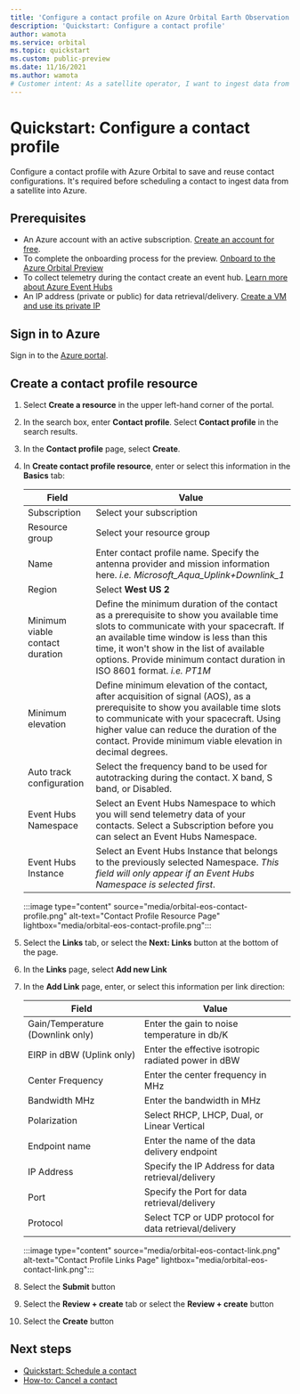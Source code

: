 ```yaml
---
title: 'Configure a contact profile on Azure Orbital Earth Observation service' 
description: 'Quickstart: Configure a contact profile'
author: wamota
ms.service: orbital
ms.topic: quickstart
ms.custom: public-preview
ms.date: 11/16/2021
ms.author: wamota
# Customer intent: As a satellite operator, I want to ingest data from my satellite into Azure.
---
```


# Quickstart: Configure a contact profile

Configure a contact profile with Azure Orbital to save and reuse contact configurations. It's required before scheduling a contact to ingest data from a satellite into Azure.

## Prerequisites

- An Azure account with an active subscription. [Create an account for free](https://azure.microsoft.com/free/?WT.mc_id=A261C142F).
- To complete the onboarding process for the preview. [Onboard to the Azure Orbital Preview](orbital-preview.md)
- To collect telemetry during the contact create an event hub. [Learn more about Azure Event Hubs](../event-hubs/event-hubs-about.md)
- An IP address (private or public) for data retrieval/delivery. [Create a VM and use its private IP](../virtual-machines/windows/quick-create-portal.md)

## Sign in to Azure

Sign in to the [Azure portal](https://portal.azure.com).

## Create a contact profile resource

1. Select **Create a resource** in the upper left-hand corner of the portal.
2. In the search box, enter **Contact profile**. Select **Contact profile** in the search results. 
3. In the **Contact profile** page, select **Create**.
4. In **Create contact profile resource**, enter or select this information in the **Basics** tab:

   | **Field** | **Value** |
   | --- | --- |
   | Subscription | Select your subscription |
   | Resource group | Select your resource group |
   | Name | Enter contact profile name. Specify the antenna provider and mission information here. *i.e. Microsoft_Aqua_Uplink+Downlink_1* |
   | Region | Select **West US 2** |
   | Minimum viable contact duration | Define the minimum duration of the contact as a prerequisite to show you available time slots to communicate with your spacecraft. If an available time window is less than this time, it won't show in the list of available options. Provide minimum contact duration in ISO 8601 format. *i.e. PT1M* |
   | Minimum elevation | Define minimum elevation of the contact, after acquisition of signal (AOS), as a prerequisite to show you available time slots to communicate with your spacecraft. Using higher value can reduce the duration of the contact. Provide minimum viable elevation in decimal degrees. |
   | Auto track configuration | Select the frequency band to be used for autotracking during the contact. X band, S band, or Disabled. |
   | Event Hubs Namespace | Select an Event Hubs Namespace to which you will send telemetry data of your contacts. Select a Subscription before you can select an Event Hubs Namespace. |
   | Event Hubs Instance | Select an Event Hubs Instance that belongs to the previously selected Namespace. *This field will only appear if an Event Hubs Namespace is selected first*. |

   :::image type="content" source="media/orbital-eos-contact-profile.png" alt-text="Contact Profile Resource Page" lightbox="media/orbital-eos-contact-profile.png":::

5. Select the **Links** tab, or select the **Next: Links** button at the bottom of the page.
6. In the **Links** page, select **Add new Link**
7. In the **Add Link** page, enter, or select this information per link direction:

   | **Field** | **Value** |
   | --- | --- |
   | Gain/Temperature (Downlink only) | Enter the gain to noise temperature in db/K |
   | EIRP in dBW (Uplink only) | Enter the effective isotropic radiated power in dBW |
   | Center Frequency | Enter the center frequency in MHz |
   | Bandwidth MHz | Enter the bandwidth in MHz |
   | Polarization | Select RHCP, LHCP, Dual, or Linear Vertical |
   | Endpoint name | Enter the name of the data delivery endpoint |
   | IP Address | Specify the IP Address for data retrieval/delivery |
   | Port | Specify the Port for data retrieval/delivery |
   | Protocol | Select TCP or UDP protocol for data retrieval/delivery |

   :::image type="content" source="media/orbital-eos-contact-link.png" alt-text="Contact Profile Links Page" lightbox="media/orbital-eos-contact-link.png":::

8. Select the **Submit** button
9. Select the **Review + create** tab or select the **Review + create** button
10. Select the **Create** button

## Next steps

- [Quickstart: Schedule a contact](schedule-contact.md)
- [How-to: Cancel a contact](delete-contact.md)